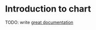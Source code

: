 # Introduction to chart

TODO: write [great documentation](http://jacobian.org/writing/great-documentation/what-to-write/)

